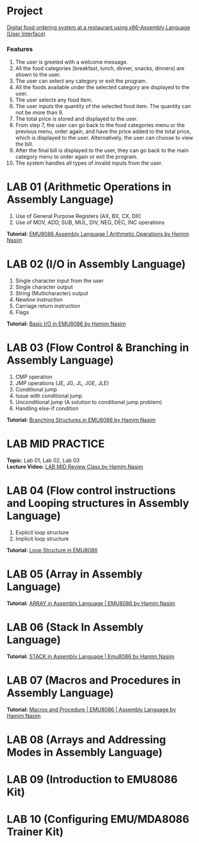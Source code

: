 # Project
[Digital food ordering system at a restaurant using x86-Assembly Language (User Interface)](https://github.com/Fathin-Ishrak-Romeo/CSE341-Project_Digital-food-ordering-system-at-a-restaurant-using-x86-Assembly-Language)
### Features
1. The user is greeted with a welcome message.  
2. All the food categories (breakfast, lunch, dinner, snacks, dinners) are shown to the user.  
3. The user can select any category or exit the program.  
4. All the foods available under the selected category are displayed to the user.  
5. The user selects any food item.  
6. The user inputs the quantity of the selected food item. The quantity can not be more than 9.  
7. The total price is stored and displayed to the user.  
8. From step 7, the user can go back to the food categories menu or the previous menu, order again, and have the price added to the total price, which is displayed to the user. Alternatively, the user can choose to view the bill.  
9. After the final bill is displayed to the user, they can go back to the main category menu to order again or exit the program.  
10. The system handles all types of invalid inputs from the user.




# LAB 01 (Arithmetic Operations in Assembly Language)
1. Use of General Purpose Registers (AX, BX, CX, DX) <br>
2. Use of MOV, ADD, SUB, MUL, DIV, NEG, DEC, INC operations <br>

<b>Tutorial:</b> [EMU8086 Assembly Language | Arithmetic Operations by Hamim Nasim](https://www.youtube.com/watch?v=5bEnEsh542Q&list=PLh1_aZhLeIxuxO6rtPWBpeZlnOq1bDo9Q&index=2)

# LAB 02 (I/O in Assembly Language)
1. Single character input from the user
2. Single character output
3. String (Multicharacter) output
4. Newline instruction
5. Carriage return instruction
6. Flags <br>

<b>Tutorial:</b> [Basic I/O in EMU8086 by Hamim Nasim](https://www.youtube.com/watch?v=JkSpvp_nbe0&list=PLh1_aZhLeIxuxO6rtPWBpeZlnOq1bDo9Q&index=2)

# LAB 03 (Flow Control & Branching in Assembly Language)
1. CMP operation
2. JMP operations (JE, JG, JL, JGE, JLE)
3. Conditional jump
4. Issue with conditional jump
5. Unconditional jump (A solution to conditional jump problem)
6. Handling else-if condition <br>

<b>Tutorial:</b> [Branching Structures in EMU8086 by Hamim Nasim](https://www.youtube.com/watch?v=Wk08BKfHPVA&list=PLh1_aZhLeIxuxO6rtPWBpeZlnOq1bDo9Q&index=3)

# LAB MID PRACTICE
<b>Topic:</b> Lab 01, Lab 02, Lab 03 <br>
<b>Lecture Video:</b> [LAB MID Review Class by Hamim Nasim](https://www.youtube.com/watch?v=LnyeyMegS_U)

# LAB 04 (Flow control instructions and Looping structures in Assembly Language)
1. Explicit loop structure
2. Implicit loop structure

<b>Tutorial:</b> [Loop Structure in EMU8086](https://www.youtube.com/watch?v=Lo8sc5fmtVU&list=PL9aZtK5kh5Wew0eD68a0g-CKIWXINje-k&index=3)

# LAB 05 (Array in Assembly Language)
<b>Tutorial:</b> [ARRAY in Assembly Language | EMU8086 by Hamim Nasim](https://www.youtube.com/watch?v=Wi3S59MIwuE&list=PLh1_aZhLeIxuxO6rtPWBpeZlnOq1bDo9Q&index=5)

# LAB 06 (Stack In Assembly Language)
<b>Tutorial:</b> [STACK in Assembly Language | Emu8086 by Hamim Nasim](https://www.youtube.com/watch?v=U6YRqXcJUtk&list=PLh1_aZhLeIxuxO6rtPWBpeZlnOq1bDo9Q&index=4)

# LAB 07 (Macros and Procedures in Assembly Language)
<b>Tutorial:</b> [Macros and Procedure | EMU8086 | Assembly Language by Hamim Nasim](https://www.youtube.com/watch?v=cQ7JHL2n8DA&list=PLh1_aZhLeIxuxO6rtPWBpeZlnOq1bDo9Q&index=6)

# LAB 08 (Arrays and Addressing Modes in Assembly Language)

# LAB 09 (Introduction to EMU8086 Kit)

# LAB 10 (Configuring EMU/MDA8086 Trainer Kit)
